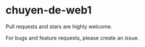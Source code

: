 # chuyen-de-web1

Pull requests and stars are highly welcome.

For bugs and feature requests, please create an issue.